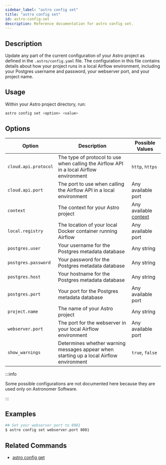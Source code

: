```yaml
---
sidebar_label: "astro config set"
title: "astro config set"
id: astro-config-set
description: Reference documentation for astro config set.
---
```


## Description

Update any part of the current configuration of your Astro project as defined in the `.astro/config.yaml` file. The configuration in this file contains details about how your project runs in a local Airflow environment, including your Postgres username and password, your webserver port, and your project name.

## Usage

Within your Astro project directory, run:

```sh
astro config set <option> <value>
```

## Options

| Option              | Description | Possible Values |
| ------------------- | ----------- | --------------- |
| `cloud.api.protocol`  | The type of protocol to use when calling the Airflow API in a local Airflow environment         | `http`, `https`             |
| `cloud.api.port`      | The port to use when calling the Airflow API in a local environment           | Any available port             |
| `context`           | The context for your Astro project          | Any available [context](cli/astro-context-list.md)             |
| `local.registry`     | The location of your local Docker container running Airflow             | Any available port             |
| `postgres.user`      | Your username for the Postgres metadata database            | Any string             |
| `postgres.password`  | Your password for the Postgres metadata database            | Any string             |
| `postgres.host`      | Your hostname for the Postgres metadata database            | Any string             |
| `postgres.port`      | Your port for the Postgres metadata database            | Any available port             |
| `project.name`       | The name of your Astro project         | Any string             |
| `webserver.port`     | The port for the webserver in your local Airflow environment          | Any available port             |
| `show_warnings`      | Determines whether warning messages appear when starting up a local Airflow environment         | `true`, `false`             |

:::info

Some possible configurations are not documented here because they are used only on Astronomer Software.

:::

## Examples

```sh
## Set your webserver port to 8081
$ astro config set webserver.port 8081
```

## Related Commands

- [astro config get](cli/astro-config-get.md)
